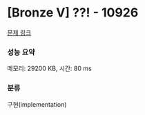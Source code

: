 # [Bronze V] ??! - 10926 

[문제 링크](https://www.acmicpc.net/problem/10926) 

### 성능 요약

메모리: 29200 KB, 시간: 80 ms

### 분류

구현(implementation)

